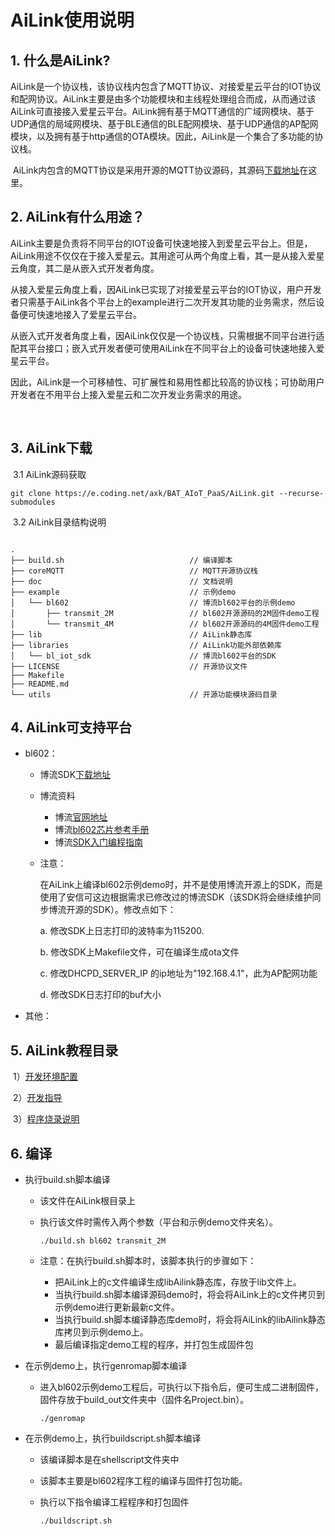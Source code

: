 # AiLink使用说明



## 1. 什么是AiLink?

​	AiLink是一个协议栈，该协议栈内包含了MQTT协议、对接爱星云平台的IOT协议和配网协议。AiLink主要是由多个功能模块和主线程处理组合而成，从而通过该AiLink可直接接入爱星云平台。AiLink拥有基于MQTT通信的广域网模块、基于UDP通信的局域网模块、基于BLE通信的BLE配网模块、基于UDP通信的AP配网模块，以及拥有基于http通信的OTA模块。因此，AiLink是一个集合了多功能的协议栈。

​	AiLink内包含的MQTT协议是采用开源的MQTT协议源码，其源码[下载地址](https://os.mbed.com/teams/mqtt/code/MQTTPacket/)在这里。



## 2. AiLink有什么用途？

​	AiLink主要是负责将不同平台的IOT设备可快速地接入到爱星云平台上。但是，AiLink用途不仅仅在于接入爱星云。其用途可从两个角度上看，其一是从接入爱星云角度，其二是从嵌入式开发者角度。

​	从接入爱星云角度上看，因AiLink已实现了对接爱星云平台的IOT协议，用户开发者只需基于AiLink各个平台上的example进行二次开发其功能的业务需求，然后设备便可快速地接入了爱星云平台。

​	从嵌入式开发者角度上看，因AiLink仅仅是一个协议栈，只需根据不同平台进行适配其平台接口；嵌入式开发者便可使用AiLink在不同平台上的设备可快速地接入爱星云平台。

​	因此，AiLink是一个可移植性、可扩展性和易用性都比较高的协议栈；可协助用户开发者在不用平台上接入爱星云和二次开发业务需求的用途。

​	

## 3. AiLink下载

​	3.1 AiLink源码获取

```
git clone https://e.coding.net/axk/BAT_AIoT_PaaS/AiLink.git --recurse-submodules
```

​	3.2 AiLink目录结构说明

```

.
├── build.sh							// 编译脚本
├── coreMQTT							// MQTT开源协议栈
├── doc									// 文档说明
├── example								// 示例demo
│   └── bl602							// 博流bl602平台的示例demo
│       ├── transmit_2M					// bl602开源源码的2M固件demo工程
│       └── transmit_4M					// bl602开源源码的4M固件demo工程
├── lib									// AiLink静态库
├── libraries							// AiLink功能外部依赖库
│   └── bl_iot_sdk						// 博流bl602平台的SDK
├── LICENSE								// 开源协议文件
├── Makefile					
├── README.md
└── utils								// 开源功能模块源码目录
```



## 4. AiLink可支持平台

* bl602：

  * 博流SDK[下载地址](https://github.com/bouffalolab/bl_iot_sdk.git)

  * 博流资料

    * 博流[官网地址](https://www.bouffalolab.com/)
    * 博流[bl602芯片参考手册](https://dev.bouffalolab.com/media/doc/602/reference_manual/zh/html/index.html)
    * 博流[SDK入门编程指南](https://bouffalolab.github.io/bl_iot_sdk/)

  * 注意：

    在AiLink上编译bl602示例demo时，并不是使用博流开源上的SDK，而是使用了安信可这边根据需求已修改过的博流SDK（该SDK将会继续维护同步博流开源的SDK）。修改点如下：
    
    a. 修改SDK上日志打印的波特率为115200.
    
    b. 修改SDK上Makefile文件，可在编译生成ota文件
    
    c. 修改DHCPD_SERVER_IP 的ip地址为"192.168.4.1"，此为AP配网功能
    
    d. 修改SDK日志打印的buf大小

* 其他：



## 5. AiLink教程目录

​	1）[开发环境配置](doc/开发环境配置.md)

​	2）[开发指导](doc/开发指导手册.md)

​	3）[程序烧录说明](doc/BL602固件烧录教程.md)



## 6. 编译

* 执行build.sh脚本编译

  * 该文件在AiLink根目录上

  * 执行该文件时需传入两个参数（平台和示例demo文件夹名）。

    ```shell
    ./build.sh bl602 transmit_2M
    ```

  * 注意：在执行build.sh脚本时，该脚本执行的步骤如下：

    * 把AiLink上的c文件编译生成libAilink静态库，存放于lib文件上。
    * 当执行build.sh脚本编译源码demo时，将会将AiLink上的c文件拷贝到示例demo进行更新最新c文件。
    * 当执行build.sh脚本编译静态库demo时，将会将AiLink的libAilink静态库拷贝到示例demo上。
    * 最后编译指定demo工程的程序，并打包生成固件包

* 在示例demo上，执行genromap脚本编译

  * 进入bl602示例demo工程后，可执行以下指令后，便可生成二进制固件，固件存放于build_out文件夹中（固件名Project.bin）。

    ```
    ./genromap
    ```

* 在示例demo上，执行buildscript.sh脚本编译

  * 该编译脚本是在shellscript文件夹中

  * 该脚本主要是bl602程序工程的编译与固件打包功能。

  * 执行以下指令编译工程程序和打包固件

    ```
    ./buildscript.sh
    ```

    







